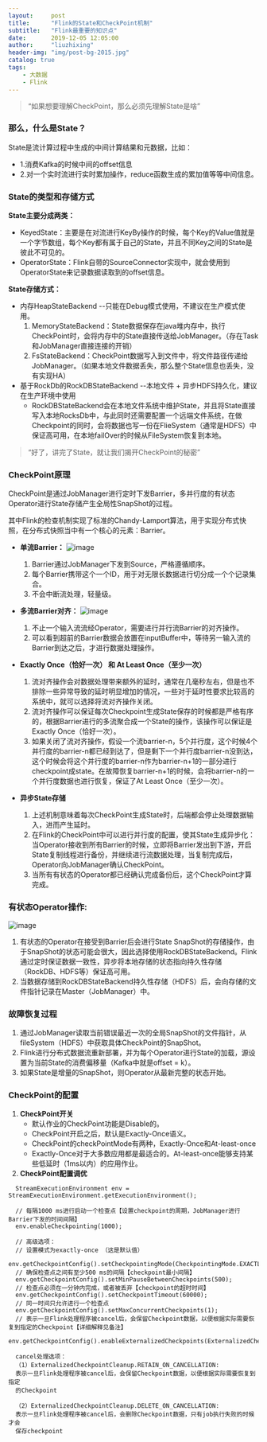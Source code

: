 ```yaml
---
layout:     post
title:      "Flink的State和CheckPoint机制"
subtitle:   "Flink最重要的知识点"
date:       2019-12-05 12:05:00
author:     "liuzhixing"
header-img: "img/post-bg-2015.jpg"
catalog: true
tags:
    - 大数据
    - Flink
---
```


> “如果想要理解CheckPoint，那么必须先理解State是啥”

### 那么，什么是State？
State是流计算过程中生成的中间计算结果和元数据，比如：
- 1.消费Kafka的时候中间的offset信息
- 2.对一个实时流进行实时累加操作，reduce函数生成的累加值等等中间信息。

### State的类型和存储方式
**State主要分成两类：**
-    KeyedState：主要是在对流进行KeyBy操作的时候，每个Key的Value值就是一个字节数组，每个Key都有属于自己的State，并且不同Key之间的State是彼此不可见的。
-    OperatorState：Flink自带的SourceConnector实现中，就会使用到OperatorState来记录数据读取到的offset信息。

**State存储方式：**
-  内存HeapStateBackend --只能在Debug模式使用，不建议在生产模式使用。
    1. MemoryStateBackend：State数据保存在java堆内存中，执行CheckPoint时，会将内存中的State直接传送给JobManager。（存在Task和JobManager直接连接的开销）
    2. FsStateBackend：CheckPoint数据写入到文件中，将文件路径传递给JobManager。（如果本地文件数据丢失，那么整个State信息也丢失，没有实现HA）
- 基于RockDb的RockDBStateBackend --本地文件 + 异步HDFS持久化，建议在生产环境中使用
    - RockDBStateBackend会在本地文件系统中维护State，并且将State直接写入本地RocksDb中，与此同时还需要配置一个远端文件系统，在做Checkpoint的同时，会将数据也写一份在FlieSystem（通常是HDFS）中保证高可用，在本地failOver的时候从FileSystem恢复到本地。


> “好了，讲完了State，就让我们揭开CheckPoint的秘密”

### CheckPoint原理
CheckPoint是通过JobManager进行定时下发Barrier，多并行度的有状态Operator进行State存储产生全局性SnapShot的过程。

其中Flink的检查机制实现了标准的Chandy-Lamport算法，用于实现分布式快照，在分布式快照当中有一个核心的元素：Barrier。
- **单流Barrier：**
   ![image](http://liuzhixing.cn/img/doc-pic/2.FlinkStateAndCheckPoint/1.png)
    
    1. Barrier通过JobManager下发到Source，严格遵循顺序。
    2. 每个Barrier携带这个一个ID，用于对无限长数据进行切分成一个个记录集合。
    3. 不会中断流处理，轻量级。

- **多流Barrier对齐：**
    ![image](http://liuzhixing.cn/img/doc-pic/2.FlinkStateAndCheckPoint/2.png)
    1. 不止一个输入流流经Operator，需要进行并行流Barrier的对齐操作。
    2. 可以看到超前的Barrier数据会放置在inputBuffer中，等待另一输入流的Barrier到达之后，才进行数据处理操作。

- **Exactly Once（恰好一次） 和 At Least Once（至少一次）**
    1. 流对齐操作会对数据处理带来额外的延时，通常在几毫秒左右，但是也不排除一些异常导致的延时明显增加的情况，一些对于延时性要求比较高的系统中，就可以选择将流对齐操作关闭。
    2. 流对齐操作可以保证每次Checkpoint生成State保存的时候都是严格有序的，根据Barrier进行的多流聚合成一个State的操作，该操作可以保证是Exactly Once（恰好一次）。
    3. 如果关闭了流对齐操作，假设一个流barrier-n，5个并行度，这个时候4个并行度的barrier-n都已经到达了，但是剩下一个并行度barrier-n没到达，这个时候会将这个并行度的barrier-n作为barrier-n+1的一部分进行checkpoint成state。在故障恢复barrier-n+1的时候，会将barrier-n的一个并行度数据也进行恢复，保证了At Least Once（至少一次）。

- **异步State存储**
    1. 上述机制意味着每次CheckPoint生成State时，后端都会停止处理数据输入，进而产生延时。
    2. 在Flink的CheckPoint中可以进行并行度的配置，使其State生成异步化：当Operator接收到所有Barrier的时候，立即将Barrier发出到下游，开启State复制线程进行备份，并继续进行流数据处理，当复制完成后，Operator向JobManager确认CheckPoint。
    3. 当所有有状态的Operator都已经确认完成备份后，这个CheckPoint才算完成。
   
### **有状态Operator操作:**
![image](http://liuzhixing.cn/img/doc-pic/2.FlinkStateAndCheckPoint/3.png)
1. 有状态的Operator在接受到Barrier后会进行State SnapShot的存储操作，由于SnapShot的状态可能会很大，因此选择使用RockDBStateBackend。Flink通过定时保证数据一致性，异步将本地存储的状态指向持久性存储（RockDB、HDFS等）保证高可用。
2. 当数据存储到RockDBStateBackend持久性存储（HDFS）后，会向存储的文件指针记录在Master（JobManager）中。
    
### 故障恢复过程
1. 通过JobManager读取当前错误最近一次的全局SnapShot的文件指针，从fileSystem（HDFS）中获取具体CheckPoint的SnapShot。
2. Flink进行分布式数据流重新部署，并为每个Operator进行State的加载，源设置为当前State的消费偏移量（Kafka中就是offset = k）。
3. 如果State是增量的SnapShot，则Operator从最新完整的状态开始。
    
### CheckPoint的配置
1. **CheckPoint开关**
    - 默认作业的CheckPoint功能是Disable的。
    - CheckPoint开启之后，默认是Exactly-Once语义。
    - CheckPoint的checkPointMode有两种，Exactly-Once和At-least-once
    - Exactly-Once对于大多数应用都是最适合的。At-least-once能够支持某些低延时（1ms以内）的应用作业。
2. **CheckPoint配置调优**
    
```
  StreamExecutionEnvironment env = StreamExecutionEnvironment.getExecutionEnvironment();

  // 每隔1000 ms进行启动一个检查点【设置checkpoint的周期，JobManager进行Barrier下发的时间间隔】
  env.enableCheckpointing(1000);
  
  // 高级选项：
  // 设置模式为exactly-once （这是默认值）
  env.getCheckpointConfig().setCheckpointingMode(CheckpointingMode.EXACTLY_ONCE);
  // 确保检查点之间有至少500 ms的间隔【checkpoint最小间隔】
  env.getCheckpointConfig().setMinPauseBetweenCheckpoints(500);
  // 检查点必须在一分钟内完成，或者被丢弃【checkpoint的超时时间】
  env.getCheckpointConfig().setCheckpointTimeout(60000);
  // 同一时间只允许进行一个检查点
  env.getCheckpointConfig().setMaxConcurrentCheckpoints(1);
  // 表示一旦Flink处理程序被cancel后，会保留Checkpoint数据，以便根据实际需要恢复到指定的Checkpoint【详细解释见备注】
  env.getCheckpointConfig().enableExternalizedCheckpoints(ExternalizedCheckpointCleanup.RETAIN_ON_CANCELLATION);
  
  cancel处理选项：
  （1）ExternalizedCheckpointCleanup.RETAIN_ON_CANCELLATION:
  表示一旦Flink处理程序被cancel后，会保留Checkpoint数据，以便根据实际需要恢复到指定
  的Checkpoint
  
  （2）ExternalizedCheckpointCleanup.DELETE_ON_CANCELLATION:
  表示一旦Flink处理程序被cancel后，会删除Checkpoint数据，只有job执行失败的时候才会
  保存checkpoint
```
